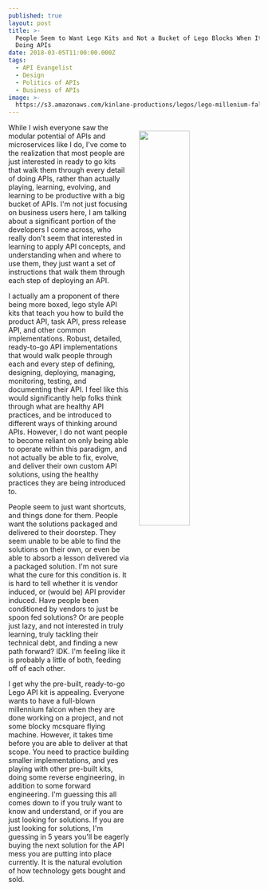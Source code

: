 ```yaml
---
published: true
layout: post
title: >-
  People Seem to Want Lego Kits and Not a Bucket of Lego Blocks When It Comes To
  Doing APIs
date: 2018-03-05T11:00:00.000Z
tags:
  - API Evangelist
  - Design
  - Politics of APIs
  - Business of APIs
image: >-
  https://s3.amazonaws.com/kinlane-productions/legos/lego-millenium-falcon-instructions.jpg
---
```

<p><img src="https://s3.amazonaws.com/kinlane-productions/legos/lego-millenium-falcon-instructions.jpg" align="right" width="45%" style="padding: 15px;" /></p>While I wish everyone saw the modular potential of APIs and microservices like I do, I've come to the realization that most people are just interested in ready to go kits that walk them through every detail of doing APIs, rather than actually playing, learning, evolving, and learning to be productive with a big bucket of APIs. I'm not just focusing on business users here, I am talking about a significant portion of the developers I come across, who really don't seem that interested in learning to apply API concepts, and understanding when and where to use them, they just want a set of instructions that walk them through each step of deploying an API.

I actually am a proponent of there being more boxed, lego style API kits that teach you how to build the product API, task API, press release API, and other common implementations. Robust, detailed, ready-to-go API implementations that would walk people through each and every step of defining, designing, deploying, managing, monitoring, testing, and documenting their API. I feel like this would significantly help folks think through what are healthy API practices, and be introduced to different ways of thinking around APIs. However, I do not want people to become reliant on only being able to operate within this paradigm, and not actually be able to fix, evolve, and deliver their own custom API solutions, using the healthy practices they are being introduced to.

People seem to just want shortcuts, and things done for them. People want the solutions packaged and delivered to their doorstep. They seem unable to be able to find the solutions on their own, or even be able to absorb a lesson delivered via a packaged solution. I'm not sure what the cure for this condition is. It is hard to tell whether it is vendor induced, or (would be) API provider induced. Have people been conditioned by vendors to just be spoon fed solutions? Or are people just lazy, and not interested in truly learning, truly tackling their technical debt, and finding a new path forward? IDK. I'm feeling like it is probably a little of both, feeding off of each other.

I get why the pre-built, ready-to-go Lego API kit is appealing. Everyone wants to have a full-blown millennium falcon when they are done working on a project, and not some blocky mcsquare flying machine. However, it takes time before you are able to deliver at that scope. You need to practice building smaller implementations, and yes playing with other pre-built kits, doing some reverse engineering, in addition to some forward engineering. I'm guessing this all comes down to if you truly want to know and understand, or if you are just looking for solutions. If you are just looking for solutions, I'm guessing in 5 years you'll be eagerly buying the next solution for the API mess you are putting into place currently. It is the natural evolution of how technology gets bought and sold.
